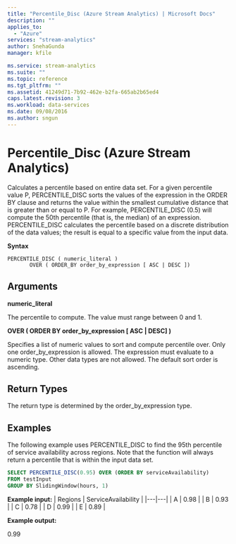 ```yaml
---
title: "Percentile_Disc (Azure Stream Analytics) | Microsoft Docs"
description: ""
applies_to: 
  - "Azure"
services: "stream-analytics"
author: SnehaGunda
manager: kfile

ms.service: stream-analytics
ms.suite: ""
ms.topic: reference
ms.tgt_pltfrm: ""   
ms.assetid: 41249d71-7b92-462e-b2fa-665ab2b65ed4
caps.latest.revision: 3
ms.workload: data-services
ms.date: 09/08/2016
ms.author: sngun
---
```

# Percentile_Disc (Azure Stream Analytics)
Calculates a percentile based on entire data set. For a given percentile value P, PERCENTILE_DISC sorts the values of the expression in the ORDER BY clause and returns the value within the smallest cumulative distance that is greater than or equal to P. For example, PERCENTILE_DISC (0.5) will compute the 50th percentile (that is, the median) of an expression. PERCENTILE_DISC calculates the percentile based on a discrete distribution of the data values; the result is equal to a specific value from the input data.
  
 **Syntax**  
  
```  
PERCENTILE_DISC ( numeric_literal )
       OVER ( ORDER_BY order_by_expression [ ASC | DESC ])
```  
  
## Arguments  
 **numeric_literal**  
  
The percentile to compute. The value must range between 0 and 1.  

 **OVER ( ORDER BY order_by_expression [ ASC | DESC] )**

Specifies a list of numeric values to sort and compute percentile over. Only one order_by_expression is allowed. The expression must evaluate to a numeric type. Other data types are not allowed. The default sort order is ascending.

## Return Types  

The return type is determined by the order_by_expression type.
  
## Examples  

The following example uses PERCENTILE_DISC to find the 95th percentile of service availability across regions. Note that the function will always return a percentile that is within the input data set.
  
```SQL  
SELECT PERCENTILE_DISC(0.95) OVER (ORDER BY serviceAvailability)
FROM testInput
GROUP BY SlidingWindow(hours, 1)
```  
  
 **Example input:**
| Regions | ServiceAvailability |
|---|---|
| A |	0.98 |
| B |	0.93 |
| C |	0.78 |
| D |	0.99 |
| E |	0.89 |

 **Example output:**

0.99
